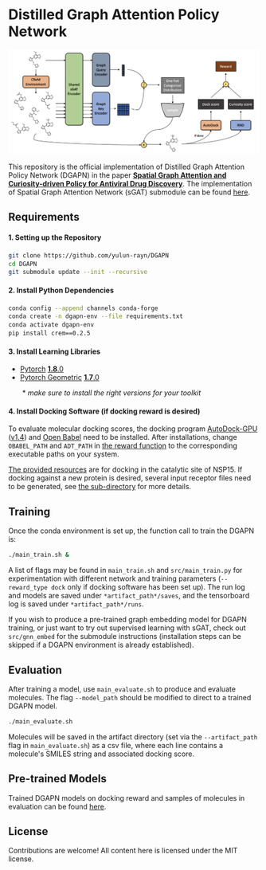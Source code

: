 # Distilled Graph Attention Policy Network
![](figure/DGAPN.png)

This repository is the official implementation of Distilled Graph Attention Policy Network (DGAPN) in the paper [**Spatial Graph Attention and Curiosity-driven Policy for Antiviral Drug Discovery**](http://arxiv.org/abs/2106.02190). The implementation of Spatial Graph Attention Network (sGAT) submodule can be found [here](https://github.com/yulun-rayn/sGAT).


## Requirements

#### 1. Setting up the Repository
```bash
git clone https://github.com/yulun-rayn/DGAPN
cd DGAPN
git submodule update --init --recursive
```

#### 2. Install Python Dependencies
```bash
conda config --append channels conda-forge
conda create -n dgapn-env --file requirements.txt
conda activate dgapn-env
pip install crem==0.2.5
```

#### 3. Install Learning Libraries
- [Pytorch](https://pytorch.org/) [**1.8**.0](https://pytorch.org/get-started/previous-versions/)
- [Pytorch Geometric](https://pytorch-geometric.readthedocs.io/en/latest/) [**1.7**.0](https://pytorch-geometric.readthedocs.io/en/1.7.0/notes/installation.html)

  \* *make sure to install the right versions for your toolkit*

#### 4. Install Docking Software (if docking reward is desired)

To evaluate molecular docking scores, the docking program [AutoDock-GPU](https://github.com/ccsb-scripps/AutoDock-GPU/wiki) ([v1.4](https://github.com/ccsb-scripps/AutoDock-GPU/releases)) and [Open Babel](https://open-babel.readthedocs.io/en/latest/Command-line_tools/babel.html) need to be installed. After installations, change `OBABEL_PATH` and `ADT_PATH` in [the reward function](src/reward/adtgpu/get_reward.py) to the corresponding executable paths on your system.

[The provided resources](src/reward/adtgpu/receptor) are for docking in the catalytic site of NSP15. If docking against a new protein is desired, several input receptor files need to be generated, see [the sub-directory](src/reward/adtgpu) for more details.


## Training

Once the conda environment is set up, the function call to train the DGAPN is:

```bash
./main_train.sh &
```

A list of flags may be found in `main_train.sh` and `src/main_train.py` for experimentation with different network and training parameters (`--reward_type dock` only if docking software has been set up). The run log and models are saved under `*artifact_path*/saves`, and the tensorboard log is saved under `*artifact_path*/runs`.

If you wish to produce a pre-trained graph embedding model for DGAPN training, or just want to try out supervised learning with sGAT, check out `src/gnn_embed` for the submodule instructions (installation steps can be skipped if a DGAPN environment is already established).

## Evaluation

After training a model, use `main_evaluate.sh` to produce and evaluate molecules. The flag `--model_path` should be modified to direct to a trained DGAPN model.

```bash
./main_evaluate.sh
```

Molecules will be saved in the artifact directory (set via the `--artifact_path` flag in `main_evaluate.sh`) as a csv file, where each line contains a molecule's SMILES string and associated docking score.

## Pre-trained Models
Trained DGAPN models on docking reward and samples of molecules in evaluation can be found [here](https://github.com/yulun-rayn/SGAnCP4ADD/tree/master/artifact/dgapn).

## License

Contributions are welcome! All content here is licensed under the MIT license.
